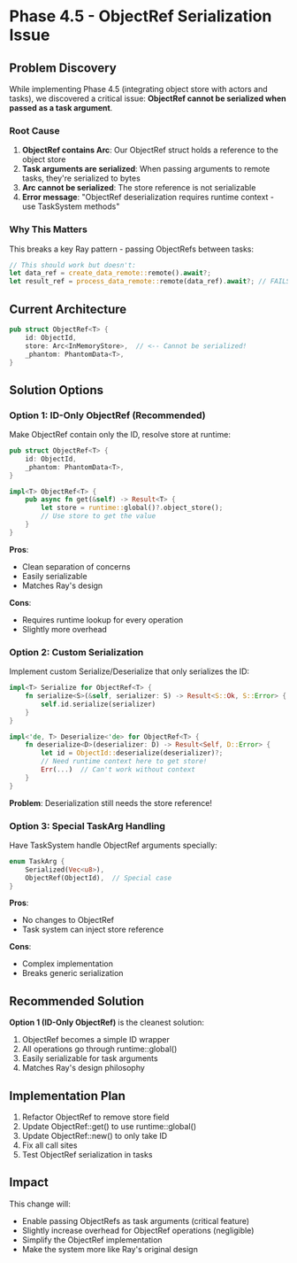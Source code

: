 # Phase 4.5 - ObjectRef Serialization Issue

## Problem Discovery

While implementing Phase 4.5 (integrating object store with actors and tasks), we discovered a critical issue: **ObjectRef cannot be serialized when passed as a task argument**.

### Root Cause

1. **ObjectRef contains Arc<InMemoryStore>**: Our ObjectRef struct holds a reference to the object store
2. **Task arguments are serialized**: When passing arguments to remote tasks, they're serialized to bytes
3. **Arc<InMemoryStore> cannot be serialized**: The store reference is not serializable
4. **Error message**: "ObjectRef deserialization requires runtime context - use TaskSystem methods"

### Why This Matters

This breaks a key Ray pattern - passing ObjectRefs between tasks:

```rust
// This should work but doesn't:
let data_ref = create_data_remote::remote().await?;
let result_ref = process_data_remote::remote(data_ref).await?; // FAILS!
```

## Current Architecture

```rust
pub struct ObjectRef<T> {
    id: ObjectId,
    store: Arc<InMemoryStore>,  // <-- Cannot be serialized!
    _phantom: PhantomData<T>,
}
```

## Solution Options

### Option 1: ID-Only ObjectRef (Recommended)
Make ObjectRef contain only the ID, resolve store at runtime:

```rust
pub struct ObjectRef<T> {
    id: ObjectId,
    _phantom: PhantomData<T>,
}

impl<T> ObjectRef<T> {
    pub async fn get(&self) -> Result<T> {
        let store = runtime::global()?.object_store();
        // Use store to get the value
    }
}
```

**Pros**: 
- Clean separation of concerns
- Easily serializable
- Matches Ray's design

**Cons**: 
- Requires runtime lookup for every operation
- Slightly more overhead

### Option 2: Custom Serialization
Implement custom Serialize/Deserialize that only serializes the ID:

```rust
impl<T> Serialize for ObjectRef<T> {
    fn serialize<S>(&self, serializer: S) -> Result<S::Ok, S::Error> {
        self.id.serialize(serializer)
    }
}

impl<'de, T> Deserialize<'de> for ObjectRef<T> {
    fn deserialize<D>(deserializer: D) -> Result<Self, D::Error> {
        let id = ObjectId::deserialize(deserializer)?;
        // Need runtime context here to get store!
        Err(...)  // Can't work without context
    }
}
```

**Problem**: Deserialization still needs the store reference!

### Option 3: Special TaskArg Handling
Have TaskSystem handle ObjectRef arguments specially:

```rust
enum TaskArg {
    Serialized(Vec<u8>),
    ObjectRef(ObjectId),  // Special case
}
```

**Pros**: 
- No changes to ObjectRef
- Task system can inject store reference

**Cons**: 
- Complex implementation
- Breaks generic serialization

## Recommended Solution

**Option 1 (ID-Only ObjectRef)** is the cleanest solution:

1. ObjectRef becomes a simple ID wrapper
2. All operations go through runtime::global()
3. Easily serializable for task arguments
4. Matches Ray's design philosophy

## Implementation Plan

1. Refactor ObjectRef to remove store field
2. Update ObjectRef::get() to use runtime::global()
3. Update ObjectRef::new() to only take ID
4. Fix all call sites
5. Test ObjectRef serialization in tasks

## Impact

This change will:
- Enable passing ObjectRefs as task arguments (critical feature)
- Slightly increase overhead for ObjectRef operations (negligible)
- Simplify the ObjectRef implementation
- Make the system more like Ray's original design